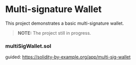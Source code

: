 # Multi-signature Wallet

This project demonstrates a basic multi-signature wallet.

> **NOTE:**  The project still in progress.

### multiSigWallet.sol
guided: https://solidity-by-example.org/app/multi-sig-wallet

